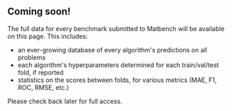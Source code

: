 
## Coming soon!

The full data for every benchmark submitted to Matbench will be available on this page. This includes:

- an ever-growing database of every algorithm's predictions on all problems
- each algorithm's hyperparameters determined for each train/val/test fold, if reported
- statistics on the scores between folds, for various metrics (MAE, F1, ROC, RMSE, etc.)

Please check back later for full access.